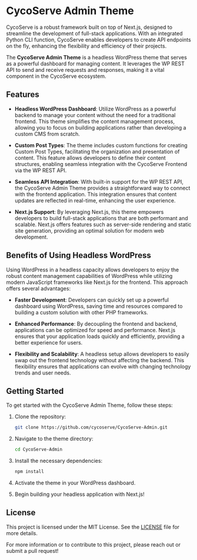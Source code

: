 
# CycoServe Admin Theme

CycoServe is a robust framework built on top of Next.js, designed to streamline the development of full-stack applications. With an integrated Python CLI function, CycoServe enables developers to create API endpoints on the fly, enhancing the flexibility and efficiency of their projects. 

The **CycoServe Admin Theme** is a headless WordPress theme that serves as a powerful dashboard for managing content. It leverages the WP REST API to send and receive requests and responses, making it a vital component in the CycoServe ecosystem.

## Features

- **Headless WordPress Dashboard**: Utilize WordPress as a powerful backend to manage your content without the need for a traditional frontend. This theme simplifies the content management process, allowing you to focus on building applications rather than developing a custom CMS from scratch.

- **Custom Post Types**: The theme includes custom functions for creating Custom Post Types, facilitating the organization and presentation of content. This feature allows developers to define their content structures, enabling seamless integration with the CycoServe Frontend via the WP REST API.

- **Seamless API Integration**: With built-in support for the WP REST API, the CycoServe Admin Theme provides a straightforward way to connect with the frontend application. This integration ensures that content updates are reflected in real-time, enhancing the user experience.

- **Next.js Support**: By leveraging Next.js, this theme empowers developers to build full-stack applications that are both performant and scalable. Next.js offers features such as server-side rendering and static site generation, providing an optimal solution for modern web development.

## Benefits of Using Headless WordPress

Using WordPress in a headless capacity allows developers to enjoy the robust content management capabilities of WordPress while utilizing modern JavaScript frameworks like Next.js for the frontend. This approach offers several advantages:

- **Faster Development**: Developers can quickly set up a powerful dashboard using WordPress, saving time and resources compared to building a custom solution with other PHP frameworks.

- **Enhanced Performance**: By decoupling the frontend and backend, applications can be optimized for speed and performance. Next.js ensures that your application loads quickly and efficiently, providing a better experience for users.

- **Flexibility and Scalability**: A headless setup allows developers to easily swap out the frontend technology without affecting the backend. This flexibility ensures that applications can evolve with changing technology trends and user needs.

## Getting Started

To get started with the CycoServe Admin Theme, follow these steps:

1. Clone the repository:
   ```bash
   git clone https://github.com/cycoserve/CycoServe-Admin.git
   ```

2. Navigate to the theme directory:
   ```bash
   cd CycoServe-Admin
   ```

3. Install the necessary dependencies:
   ```bash
   npm install
   ```

4. Activate the theme in your WordPress dashboard.

5. Begin building your headless application with Next.js!

## License

This project is licensed under the MIT License. See the [LICENSE](LICENSE) file for more details.

For more information or to contribute to this project, please reach out or submit a pull request!

